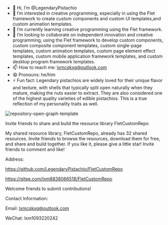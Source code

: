 - 👋 Hi, I’m @LegendaryPistachio
- 👀 I’m interested in creative programming, especially in using the Flet framework to create custom components and custom UI templates,and custom animation templates.
- 🌱 I’m currently learning creative programming using the Flet framework.
- 💞️ I’m looking to collaborate on independent innovation and creative programming, using the Flet framework to develop custom components, custom composite component templates, custom single-page templates, custom animation templates, custom page element effect templates, custom mobile application framework templates, and custom desktop program framework templates.
- 📫 How to reach me: lxmcqkxg@outlook.com
- 😄 Pronouns: he/him
- ⚡ Fun fact: Legendary pistachios are widely loved for their unique flavor and texture, with shells that typically split open naturally when they mature, making the nuts easier to extract. They are also considered one of the highest quality varieties of edible pistachios. This is a true reflection of my personality traits as well.

![repository-open-graph-template](https://github.com/user-attachments/assets/90c6bee1-2054-4639-a8bc-649214222306)

Invite friends to share and build the resource library FletCustomRepo

My shared resource library, FletCustomRepo, already has 32 shared resources. Invite friends to browse the resources, download them for free, and share and build together. If you like it, please give a little star! Invite friends to comment and like!

Address:

https://github.com/LegendaryPistachio/FletCustomRepo

https://gitee.com/lxm8838066518/FletCustomRepo

Welcome friends to submit contributions!

Contact Information:

Email: lxmcqkxg@outlook.com

WeChat: lxm1093220242
